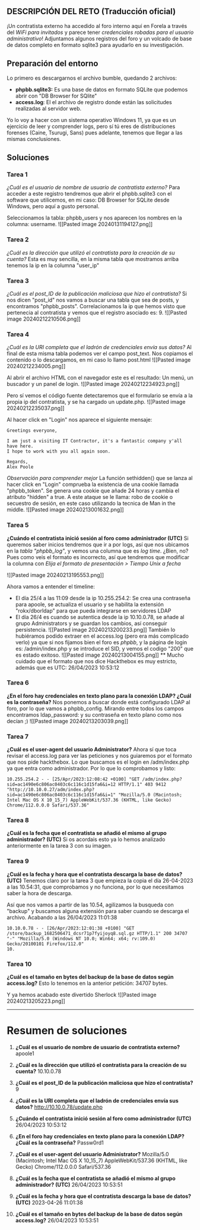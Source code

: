 
## DESCRIPCIÓN DEL RETO (Traducción oficial)
¡Un contratista externo ha accedido al foro interno aquí en Forela a través del *WiFi para invitados* y parece tener *credenciales robadas para el usuario administrativo*!
Adjuntamos algunos registros del foro y un volcado de base de datos completo en formato sqlite3 para ayudarlo en su investigación.

## Preparación del entorno
Lo primero es descargarnos el archivo bumble, quedando 2 archivos:
- **phpbb.sqlite3:** Es una base de datos en formato SQLite que podemos abrir con "DB Browser for SQlite"
- **access.log**: El el archivo de registro donde están las solicitudes realizadas al servidor web.

Yo lo voy a hacer con un sistema operativo Windows 11, ya que es un ejercicio de leer y comprender logs, pero sí tú eres de distribuciones forenses (Caine, Tsurugi, Sans) pues adelante, tenemos que llegar a las mismas conclusiones.
## Soluciones 
### Tarea 1
*¿Cuál es el usuario de nombre de usuario de contratista externo?*
Para acceder a este registro tendremos que abrir el phpbb.sqlite3 con el software que utilicemos, en mi caso: DB Browser for SQLite desde Windows, pero aquí a gusto personal.

Seleccionamos la tabla: phpbb_users y nos aparecen los nombres en la columna: username.
![[Pasted image 20240131194127.png]]


### Tarea 2
*¿Cuál es la dirección que utilizó el contratista para la creación de su cuenta?*
Esta es muy sencilla, en la misma tabla que mostramos arriba tenemos la ip en la columna "user_ip"

### Tarea 3 
*¿Cuál es el post_ID de la publicación maliciosa que hizo el contratista?*
Si nos dicen "post_id" nos vamos a buscar una tabla que sea de posts, y encontramos "phpbb_posts".
Correlacionamos la ip que hemos visto que pertenecia al contratista y vemos que el registro asociado es: 9.
![[Pasted image 20240212210506.png]]

### Tarea 4
*¿Cuál es la URI completa que el ladrón de credenciales envía sus datos?*
Al final de esta misma tabla podemos ver el campo post_text.
Nos copiamos el contenido o lo descargamos, en mi caso lo llamo post.html
![[Pasted image 20240212234005.png]]

Al abrir el archivo HTML con el navegador este es el resultado: Un menú, un buscador y un panel de login.
![[Pasted image 20240212234923.png]]

Pero sí vemos el código fuente detectaremos que el formulario se envía a la propia ip del contratista, y se ha cargado un update.php.
![[Pasted image 20240212235037.png]]

Al hacer click en "Login" nos aparece el siguiente mensaje:
```
Greetings everyone,  
  
I am just a visiting IT Contractor, it's a fantastic company y'all have here.  
I hope to work with you all again soon.  
  
Regards,  
Alex Poole
```

_Observación para comprender mejor_
La función sethidden() que se lanza al hacer click en "Login" comprueba la existencia de una cookie llamada "phpbb_token".
Se genera una cookie que añade 24 horas y cambia el atributo "hidden" a true.
A este ataque se le llama: robo de cookie o secuestro de sesión, en este caso utilizando la tecnica de Man in the middle.
![[Pasted image 20240213001632.png]]

### Tarea 5
**¿Cuándo el contratista inició sesión al foro como administrador (UTC)**
Si queremos saber inicios tendremos que ir a por logs, así que nos ubicamos en la *tabla "phpbb_log"*, y vemos una columna que es *log time*. ¿Bien, no?
Pues como veis el formato es incorrecto, así que tendremos que modificar la columna con *Elija el formato de presentación > Tiempo Unix a fecha*

![[Pasted image 20240213195553.png]]

Ahora vamos a entender el timeline:
- El día 25/4 a las 11:09 desde la ip 10.255.254.2: Se crea una contraseña para apoole, se actualiza el usuario y se habilita la extensión "rokx/dborldap" para que pueda integrarse en servidores LDAP
- El día 26/4 es cuando se autentica desde la ip 10.10.0.78, se añade al grupo Administrators y se guardan los cambios, así conseguir persistencia.
![[Pasted image 20240213200233.png]]
También lo hubiéramos podido extraer en el access.log (pero era más complicado verlo) ya que si nos fijamos bien el foro es *phpbb*, y la página de login es: /admin/index.php y se introduce el SID, y vemos el codigo "200" que es estado exitoso.
![[Pasted image 20240213004155.png]]
** Mucho cuidado que el formato que nos dice Hackthebox es muy estricto, además que es UTC: 26/04/2023 10:53:12

### Tarea 6
**¿En el foro hay credenciales en texto plano para la conexión LDAP? ¿Cuál es la contraseña?**
Nos ponemos a buscar donde está configurado LDAP al foro, por lo que vamos a phpbb_config.
Mirando entre todos los campos encontramos ldap_password: y su contraseña en texto plano como nos decían ;) 
![[Pasted image 20240213203039.png]]


### Tarea 7
**¿Cuál es el user-agent del usuario Administrator?**
Ahora sí que toca revisar el access.log para ver las peticiones y nos guiaremos por el formato que nos pide hackthebox.
Lo que buscamos es el login en /adm/index.php ya que entra como administrador. Por lo que lo comprobamos y listo:
```shell
10.255.254.2 - - [25/Apr/2023:12:08:42 +0100] "GET /adm/index.php?sid=ac1490e6c806ac0403c6c116c1d15fa6&i=12 HTTP/1.1" 403 9412 "http://10.10.0.27/adm/index.php?sid=ac1490e6c806ac0403c6c116c1d15fa6&i=1" "Mozilla/5.0 (Macintosh; Intel Mac OS X 10_15_7) AppleWebKit/537.36 (KHTML, like Gecko) Chrome/112.0.0.0 Safari/537.36"
```

### Tarea 8
**¿Cuál es la fecha que el contratista se añadió el mismo al grupo administrador? (UTC)**
Si os acordais esto ya lo hemos analizado anteriormente en la tarea 3 con su imagen.

### Tarea 9 
**¿Cuál es la fecha y hora que el contratista descarga la base de datos? (UTC)**
Tenemos claro por la tarea 3 que empieza la copia el día 26-04-2023 a las 10.54:31, que comprobamos y no funciona, por lo que necesitamos saber la hora de descarga.

Así que nos vamos a partir de las 10.54, agilizamos la busqueda con "backup" y buscamos alguna extensión para saber cuando se descarga el archivo. 
Acabando a las 26/04/2023 11:01:38
```
10.10.0.78 - - [26/Apr/2023:12:01:38 +0100] "GET /store/backup_1682506471_dcsr71p7fyijoyq8.sql.gz HTTP/1.1" 200 34707 "-" "Mozilla/5.0 (Windows NT 10.0; Win64; x64; rv:109.0) Gecko/20100101 Firefox/112.0"
10.
```

### Tarea 10
**¿Cuál es el tamaño en bytes del backup de la base de datos según access.log?**
Esto lo tenemos en la anterior petición: 34707 bytes.

Y ya hemos acabado este divertido Sherlock
![[Pasted image 20240213205223.png]]

----
# Resumen de soluciones
1) **¿Cuál es el usuario de nombre de usuario de contratista externo?**
apoole1

2) **¿Cuál es la dirección que utilizó el contratista para la creación de su cuenta?**
10.10.0.78
3) **¿Cuál es el post_ID de la publicación maliciosa que hizo el contratista?**
9
4) **¿Cuál es la URI completa que el ladrón de credenciales envía sus datos?**
http://10.10.0.78/update.php
5) **¿Cuándo el contratista inició sesión al foro como administrador (UTC)**
26/04/2023 10:53:12
6) **¿En el foro hay credenciales en texto plano para la conexión LDAP? ¿Cuál es la contraseña?**
Passw0rd1
7) **¿Cuál es el user-agent del usuario Administrator?**
Mozilla/5.0 (Macintosh; Intel Mac OS X 10_15_7) AppleWebKit/537.36 (KHTML, like Gecko) Chrome/112.0.0.0 Safari/537.36
8) **¿Cuál es la fecha que el contratista se añadió el mismo al grupo administrador? (UTC)**
26/04/2023 10:53:51
9) **¿Cuál es la fecha y hora que el contratista descarga la base de datos? (UTC)**
2023-04-26 11:01:38
10) **¿Cuál es el tamaño en bytes del backup de la base de datos según access.log?**
26/04/2023 10:53:51
